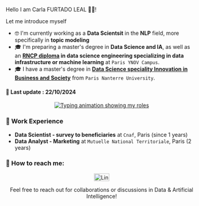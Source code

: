 Hello I am Carla FURTADO LEAL 👋🏾!

Let me introduce myself 
- 🤓 I'm currently working as a **Data Scientsit** in the **NLP** field, more specifically in **topic modeling**
- 🎓 I'm preparing a master's degree in **Data Science and IA**, as well as an **[RNCP diploma](https://www.francecompetences.fr/recherche/rncp/39586/) in data science engineering specializing in data infrastructure or machine learning** at `Paris YNOV Campus`.
- 🎓 I have a master's degree in **[Data Science speciality Innovation in Business and Society](https://cmid3s.parisnanterre.fr/formation/master/)** from `Paris Nanterre University`.

#### 🔄 Last update : 22/10/2024

<p align="center">
  <a href="https://github.com/DenverCoder1/readme-typing-svg">
    <img src="https://readme-typing-svg.herokuapp.com?lines=Data+Analysis+📊;Machine+Learning+🤖;&center=true&width=900&height=50" alt="Typing animation showing my roles">
  </a>
</p>

### 💼 Work Experience
- **Data Scientist - survey to beneficiaries** at `Cnaf`, Paris (since 1 years)
- **Data Analyst - Marketing** at `Mutuelle National Territoriale`, Paris (2 years)

### 🤙 How to reach me:
<p align="center">
  <a href="https://www.linkedin.com/in/carla-furtado-leal-5b88021a8/" target="_blank">
    <img align="center" alt="LinkedIn" height="20" src="https://raw.githubusercontent.com/rahuldkjain/github-profile-readme-generator/master/src/images/icons/Social/linked-in-alt.svg" width="40"/>
  </a>
</p>

<p align="center">
  Feel free to reach out for collaborations or discussions in Data & Artificial Intelligence!
</p>
